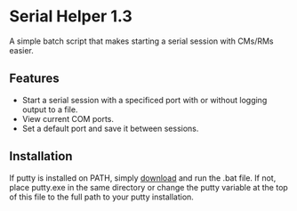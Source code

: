 # Serial Helper 1.3
A simple batch script that makes starting a serial session with CMs/RMs easier.

## Features
* Start a serial session with a specificed port with or without logging output to a file.
* View current COM ports.
* Set a default port and save it between sessions.
  
## Installation
If putty is installed on PATH, simply [download](https://github.com/Senseneyf/serialhelper/releases/download/1.2/serialhelper.bat) and run the .bat file. If not, place putty.exe in the same directory or change the putty variable at the top of this file to the full path to your putty installation.
